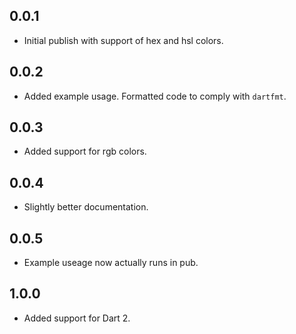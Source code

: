 ## 0.0.1

* Initial publish with support of hex and hsl colors.

## 0.0.2

* Added example usage. Formatted code to comply with `dartfmt`.

## 0.0.3

* Added support for rgb colors.

## 0.0.4

* Slightly better documentation.

## 0.0.5

* Example useage now actually runs in pub.

## 1.0.0

* Added support for Dart 2.
